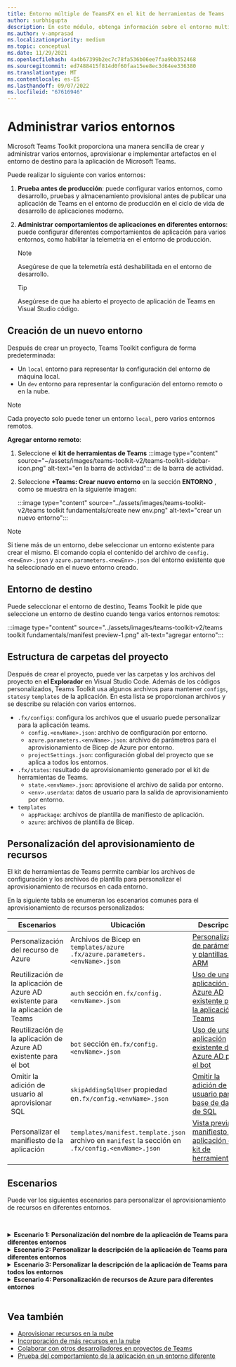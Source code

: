 ```yaml
---
title: Entorno múltiple de TeamsFX en el kit de herramientas de Teams
author: surbhigupta
description: En este módulo, obtenga información sobre el entorno multifactor de TeamsFX, como crear un nuevo entorno, seleccionar el entorno de destino y mucho más.
ms.author: v-amprasad
ms.localizationpriority: medium
ms.topic: conceptual
ms.date: 11/29/2021
ms.openlocfilehash: 4a4b67399b2ec7c78fa536b06ee7faa9bb352468
ms.sourcegitcommit: ed7488415f814d0f60faa15ee8ec3d64ee336380
ms.translationtype: MT
ms.contentlocale: es-ES
ms.lasthandoff: 09/07/2022
ms.locfileid: "67616946"
---
```

# <a name="manage-multiple-environments"></a>Administrar varios entornos

 Microsoft Teams Toolkit proporciona una manera sencilla de crear y administrar varios entornos, aprovisionar e implementar artefactos en el entorno de destino para la aplicación de Microsoft Teams.

 Puede realizar lo siguiente con varios entornos:

1. **Prueba antes de producción**: puede configurar varios entornos, como desarrollo, pruebas y almacenamiento provisional antes de publicar una aplicación de Teams en el entorno de producción en el ciclo de vida de desarrollo de aplicaciones moderno.

2. **Administrar comportamientos de aplicaciones en diferentes entornos**: puede configurar diferentes comportamientos de aplicación para varios entornos, como habilitar la telemetría en el entorno de producción.

   > [!NOTE]
   > Asegúrese de que la telemetría está deshabilitada en el entorno de desarrollo.

   > [!TIP]
   > Asegúrese de que ha abierto el proyecto de aplicación de Teams en Visual Studio código.

## <a name="create-new-environment"></a>Creación de un nuevo entorno

Después de crear un proyecto, Teams Toolkit configura de forma predeterminada:

* Un `local` entorno para representar la configuración del entorno de máquina local.
* Un `dev` entorno para representar la configuración del entorno remoto o en la nube.

> [!NOTE]
> Cada proyecto solo puede tener un entorno `local`, pero varios entornos remotos.

**Agregar entorno remoto**:

1. Seleccione el **kit de herramientas de Teams** :::image type="content" source="~/assets/images/teams-toolkit-v2/teams-toolkit-sidebar-icon.png" alt-text="en la barra de actividad"::: de la barra de actividad.
2. Seleccione **+Teams: Crear nuevo entorno** en la sección **ENTORNO** , como se muestra en la siguiente imagen:

   :::image type="content" source="../assets/images/teams-toolkit-v2/teams toolkit fundamentals/create new env.png" alt-text="crear un nuevo entorno":::

> [!Note]
> Si tiene más de un entorno, debe seleccionar un entorno existente para crear el mismo. El comando copia el contenido del archivo de `config.<newEnv>.json` y `azure.parameters.<newEnv>.json` del entorno existente que ha seleccionado en el nuevo entorno creado.

## <a name="target-environment"></a>Entorno de destino

Puede seleccionar el entorno de destino, Teams Toolkit le pide que seleccione un entorno de destino cuando tenga varios entornos remotos:

:::image type="content" source="../assets/images/teams-toolkit-v2/teams toolkit fundamentals/manifest preview-1.png" alt-text="agregar entorno":::

## <a name="project-folder-structure"></a>Estructura de carpetas del proyecto

Después de crear el proyecto, puede ver las carpetas y los archivos del proyecto en **el Explorador** en Visual Studio Code. Además de los códigos personalizados, Teams Toolkit usa algunos archivos para mantener `configs`, `states`y `templates` de la aplicación. En esta lista se proporcionan archivos y se describe su relación con varios entornos.

* `.fx/configs`: configura los archivos que el usuario puede personalizar para la aplicación teams.
  * `config.<envName>.json`: archivo de configuración por entorno.
  * `azure.parameters.<envName>.json`: archivo de parámetros para el aprovisionamiento de Bicep de Azure por entorno.
  * `projectSettings.json`: configuración global del proyecto que se aplica a todos los entornos.
* `.fx/states`: resultado de aprovisionamiento generado por el kit de herramientas de Teams.
  * `state.<envName>.json`: aprovisione el archivo de salida por entorno.
  * `<env>.userdata`: datos de usuario para la salida de aprovisionamiento por entorno.
* `templates`
  * `appPackage`: archivos de plantilla de manifiesto de aplicación.
  * `azure`: archivos de plantilla de Bicep.

## <a name="customize-resource-provision"></a>Personalización del aprovisionamiento de recursos

El kit de herramientas de Teams permite cambiar los archivos de configuración y los archivos de plantilla para personalizar el aprovisionamiento de recursos en cada entorno.

En la siguiente tabla se enumeran los escenarios comunes para el aprovisionamiento de recursos personalizados:

| Escenarios | Ubicación| Descripción |
| --- | --- | --- |
| Personalización del recurso de Azure |Archivos de Bicep en `templates/azure` `.fx/azure.parameters.<envName>.json` | [Personalización de parámetros y plantillas de ARM](provision.md#customize-arm-template-files) |
| Reutilización de la aplicación de Azure AD existente para la aplicación de Teams | `auth` sección en`.fx/config.<envName>.json`|  [Uso de una aplicación de Azure AD existente para la aplicación de Teams](provision.md#use-an-existing-azure-ad-app-for-your-teams-app) |
| Reutilización de la aplicación de Azure AD existente para el bot |`bot` sección en`.fx/config.<envName>.json`| [Uso de una aplicación existente de Azure AD para el bot](provision.md#use-an-existing-azure-ad-app-for-your-bot) |
| Omitir la adición de usuario al aprovisionar SQL |`skipAddingSqlUser` propiedad en`.fx/config.<envName>.json`| [Omitir la adición de usuario para la base de datos de SQL](provision.md#skip-adding-user-for-sql-database) |
| Personalizar el manifiesto de la aplicación |`templates/manifest.template.json` archivo en `manifest` la sección en `.fx/config.<envName>.json`| [Vista previa del manifiesto de aplicación en el kit de herramientas](TeamsFx-preview-and-customize-app-manifest.md)|

## <a name="scenarios"></a>Escenarios

Puede ver los siguientes escenarios para personalizar el aprovisionamiento de recursos en diferentes entornos.
<br>

<br><details>
<summary><b>Escenario 1: Personalización del nombre de la aplicación de Teams para diferentes entornos </b></summary>

Puede establecer el nombre `myapp(dev)` de la aplicación de Teams en para el entorno `dev` predeterminado y `myapp(staging)` para el entorno `staging`de ensayo .

Pasos para la personalización:

1. Abra el archivo `.fx/configs/config.dev.json`de configuración .
2. Actualice la propiedad de **`manifest`** > **`appName`** > **short** a **`myapp(dev)`**.

  Las actualizaciones de `.fx/configs/config.dev.json` son:

  ```json
  {
      "$schema": "https://aka.ms/teamsfx-env-config-schema",
      "description": "You can customize the TeamsFx config for different environments.   Visit https://aka.ms/teamsfx-env-config to learn more about this.",
      "manifest": {
          "appName": {
              "short": "myapp(dev)"
              ...
          }
      }
      ...
  }
  ```

3. Puede crear un nuevo entorno y asignarle `staging` un nombre si no existe.
4. Abra el archivo `.fx/configs/config.staging.json`de configuración .
5. Actualice la misma propiedad `myapp(staging)`.
6. Ahora puede ejecutar el comando de aprovisionamiento en y `staging` el `dev` entorno para actualizar el nombre de la aplicación en entornos remotos. Para ejecutar el comando de aprovisionamiento con El kit de herramientas de Teams, consulte [aprovisionamiento](provision.md#provision-using-teams-toolkit).

</details>

<details>
<summary><b>Escenario 2: Personalizar la descripción de la aplicación de Teams para diferentes entornos</b></summary>

Puede establecer una descripción de aplicación de Teams diferente para los diferentes entornos:

* Para el entorno `dev`predeterminado , la descripción es `my app description for dev`.
* Para el entorno `staging`de ensayo , la descripción es `my app description for staging`.

Pasos para la personalización:

1. Abra el archivo `.fx/configs/config.dev.json`de configuración .
2. Agregue una nueva propiedad de **`manifest`** >  > **`description`****`short`** con el valor .**`my app description for dev`**

  Las actualizaciones de `.fx/configs/config.dev.json` son:

  ```json
  {
      "$schema": "https://aka.ms/teamsfx-env-config-schema",
      "description": "You can customize the TeamsFx config for different environments.   Visit https://aka.ms/teamsfx-env-config to learn more about this.",
      "manifest": {
          ...
          "description": {
              "short": "`my app description for dev"
              ...
          }
      }
      ...
  }
  ```

3. Cree un nuevo entorno y asígnele `staging` el nombre si no existe.
4. Abra el archivo `.fx/configs/config.staging.json`de configuración .
5. Agregue la misma propiedad a `my app description for staging`.
6. Abra la plantilla `templates/appPackage/manifest.template.json`de manifiesto de aplicación de Teams .
7. Actualice la propiedad **`description`** > **`short`** para usar la **variable** definida en configurar archivos con sintaxis **`{{config.manifest.description.short}}`** de mustache .
  
  Las actualizaciones de `manifest.template.json` son:

  ```json
  {
    "$schema": "https://developer.microsoft.com/en-us/json-schemas/teams/v1.11/MicrosoftTeams.schema.json",
    "manifestVersion": "1.11",
    "version": "1.0.0",
    ...
    "description": {
      "short": "{{config.manifest.description.short}}", 
      ...
    },
    ...
  }
  ```

8. Ahora puede ejecutar el comando de aprovisionamiento en `dev` y `staging` el entorno para actualizar el nombre de la aplicación en entornos remotos.

</details>

<details>
<summary><b>Escenario 3: Personalizar la descripción de la aplicación de Teams para todos los entornos</b></summary>

Puede establecer la descripción de la aplicación `my app description` de Teams en para todos los entornos.

A medida que se comparte la plantilla de manifiesto de la aplicación de Teams en todos los entornos, podemos actualizar el valor de la descripción en ella para nuestro destino:

1. Abra la plantilla `templates/appPackage/manifest.template.json`de manifiesto de aplicación de Teams .
2. Actualice la propiedad **`description`** > **`short`** con una cadena **`my app description`** codificada de forma rígida.
  
  Las actualizaciones de `manifest.template.json` son:

  ```json
  {
    "$schema": "https://developer.microsoft.com/en-us/json-schemas/teams/v1.11/MicrosoftTeams.schema.json",
    "manifestVersion": "1.11",
    "version": "1.0.0",
    ...
    "description": {
      "short": "my app description",
      ...
    },
    ...
  }

  ```

3. Ahora puede ejecutar el comando de aprovisionamiento en **todo** el entorno para actualizar el nombre de la aplicación en entornos remotos.

</details>

<details>
<br><summary><b>Escenario 4: Personalización de recursos de Azure para diferentes entornos</b></summary>

Puede personalizar los recursos de Azure para cada entorno, por ejemplo, editar el entorno correspondiente a fx/configs/azure.parameters. {env}.json para especificar el nombre de la función de Azure.

Para obtener más información sobre los archivos de plantilla y parámetros de Bicep, consulte [aprovisionamiento de recursos en la nube](provision.md).
</details>
</br>

## <a name="see-also"></a>Vea también

* [Aprovisionar recursos en la nube](provision.md)
* [Incorporación de más recursos en la nube](add-resource.md)
* [Colaborar con otros desarrolladores en proyectos de Teams](TeamsFx-collaboration.md)
* [Prueba del comportamiento de la aplicación en un entorno diferente](test-app-behavior.md)
